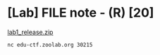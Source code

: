 # [Lab] FILE note - (R) [20]

[lab1_release.zip](https://drive.google.com/file/d/1alHqMjII0KPxeS6RXzXvNuT6o1iyqMuf/view?usp=sharing)

`nc edu-ctf.zoolab.org 30215`
